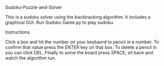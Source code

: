 Sudoku-Puzzle-and-Solver


This is a sudoku solver using the backtracking algorithm. It includes a graphical GUI.
Run Sudoku Game.py to play sudoku.


Instructions


Click a box and hit the number on your keybaord to pencil in a number. To confirm that value press the ENTER key on that box. To delete a pencil in you can click DEL.
Finally to solve the board press SPACE, sit back and watch the algorithm run.

